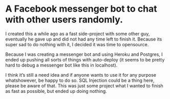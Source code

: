 # A Facebook messenger bot to chat with other users randomly.

I created this a while ago as a fast side-project with some other guy, eventually he gave up and did not had any time left to finish it. Because its super sad to do nothing with it, I decided it was time to opensource.

Because I was creating a messenger bot and using Heroku and Postgres, I ended up pushing all sorts of things with auto-deploy (it seems to be pretty hard to debug a messenger bot like this in localhost).

I think it’s still a need idea and if anyone wants to use it for any purpose whatshowever, be happy to do so. SQL Injection could be a thing here, please be aware of that. This was just some project what I wanted to finish as fast as possible, but ended up doing nothing.


